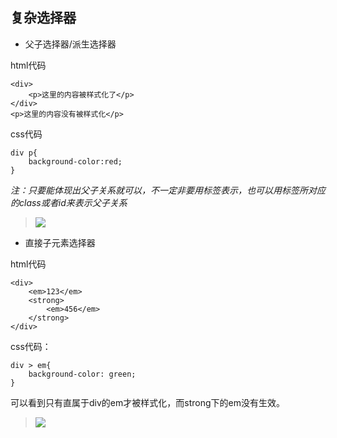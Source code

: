 ## 复杂选择器
- 父子选择器/派生选择器

html代码
```
<div>
	<p>这里的内容被样式化了</p>
</div>
<p>这里的内容没有被样式化</p>
```
css代码
```
div p{
	background-color:red;
}
```
*注：只要能体现出父子关系就可以，不一定非要用标签表示，也可以用标签所对应的class或者id来表示父子关系*

> ![](https://raw.githubusercontent.com/linfeitang/diary/master/Pictures/20190616154624.png?token=AH3FPOGSAZFQG2IINEEZ55C5AX5QM)

- 直接子元素选择器

html代码
```
<div>
	<em>123</em>
	<strong>
		<em>456</em>
	</strong>
</div>
```

css代码：
```
div > em{
	background-color: green;
}
```
可以看到只有直属于div的em才被样式化，而strong下的em没有生效。
> ![](https://raw.githubusercontent.com/linfeitang/diary/master/Pictures/%E5%BE%AE%E4%BF%A1%E6%88%AA%E5%9B%BE_20190616161305.png?token=AH3FPOBTZE7ZH5B3VRABXDS5AX5HI)
